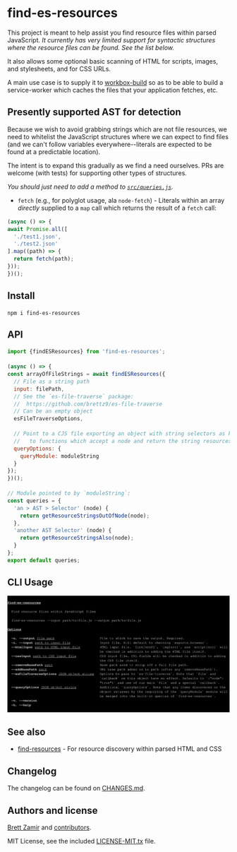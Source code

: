 # find-es-resources

This project is meant to help assist you find resource files within parsed
JavaScript. *It currently has very limited support for syntactic structures*
*where the resource files can be found. See the list below.*

It also allows some optional basic scanning of HTML for scripts, images, and
stylesheets, and for CSS URLs.

A main use case is to supply it to
[workbox-build](https://developers.google.com/web/tools/workbox/reference-docs/latest/module-workbox-build)
so as to be able to build a service-worker which caches the files that your
application fetches, etc.

## Presently supported AST for detection

Because we wish to avoid grabbing strings which are not file resources, we
need to whitelist the JavaScript structures where we can expect to find
files (and we can't follow variables everywhere--literals are expected to be
found at a predictable location).

The intent is to expand this gradually as we find a need ourselves. PRs are
welcome (with tests) for supporting other types of structures.

*You should just need to add a method to [`src/queries.js`](./src/queries.js).*

- `fetch` (e.g., for polyglot usage, ala `node-fetch`) - Literals within
    an array *directly* supplied to a `map` call which returns the result of
    a `fetch` call:

```js
(async () => {
await Promise.all([
  './test1.json',
  './test2.json'
].map((path) => {
  return fetch(path);
}));
})();
```

## Install

```shell
npm i find-es-resources
```

## API

```js
import {findESResources} from 'find-es-resources';

(async () => {
const arrayOfFileStrings = await findESResources({
  // File as a string path
  input: filePath,
  // See the `es-file-traverse` package:
  //  https://github.com/brettz9/es-file-traverse
  // Can be an empty object
  esFileTraverseOptions,

  // Point to a CJS file exporting an object with string selectors as keys
  //   to functions which accept a node and return the string resources.
  queryOptions: {
    queryModule: moduleString
  }
});
})();

// Module pointed to by `moduleString`:
const queries = {
  'an > AST > Selector' (node) {
    return getResourceStringsOutOfNode(node);
  },
  'another AST Selector' (node) {
    return getResourceStringsAlso(node);
  }
};
export default queries;
```

## CLI Usage

![doc-includes/cli.svg](./doc-includes/cli.svg)

## See also

- [find-resources](https://www.npmjs.com/package/find-resources) - For resource
    discovery within parsed HTML and CSS

## Changelog

The changelog can be found on [CHANGES.md](./CHANGES.md).

## Authors and license

[Brett Zamir](http://brett-zamir.me/) and
[contributors](https://github.com/brettz9/find-es-resources/graphs/contributors).

MIT License, see the included [LICENSE-MIT.tx](LICENSE-MIT.txt) file.
